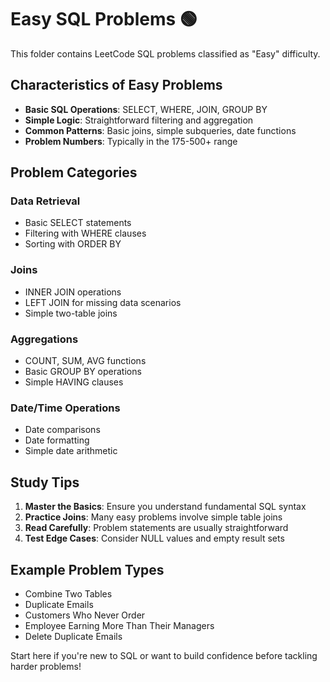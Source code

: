 # Easy SQL Problems 🟢

This folder contains LeetCode SQL problems classified as "Easy" difficulty.

## Characteristics of Easy Problems

- **Basic SQL Operations**: SELECT, WHERE, JOIN, GROUP BY
- **Simple Logic**: Straightforward filtering and aggregation
- **Common Patterns**: Basic joins, simple subqueries, date functions
- **Problem Numbers**: Typically in the 175-500+ range

## Problem Categories

### Data Retrieval
- Basic SELECT statements
- Filtering with WHERE clauses
- Sorting with ORDER BY

### Joins
- INNER JOIN operations
- LEFT JOIN for missing data scenarios
- Simple two-table joins

### Aggregations
- COUNT, SUM, AVG functions
- Basic GROUP BY operations
- Simple HAVING clauses

### Date/Time Operations
- Date comparisons
- Date formatting
- Simple date arithmetic

## Study Tips

1. **Master the Basics**: Ensure you understand fundamental SQL syntax
2. **Practice Joins**: Many easy problems involve simple table joins
3. **Read Carefully**: Problem statements are usually straightforward
4. **Test Edge Cases**: Consider NULL values and empty result sets

## Example Problem Types

- Combine Two Tables
- Duplicate Emails
- Customers Who Never Order
- Employee Earning More Than Their Managers
- Delete Duplicate Emails

Start here if you're new to SQL or want to build confidence before tackling harder problems!